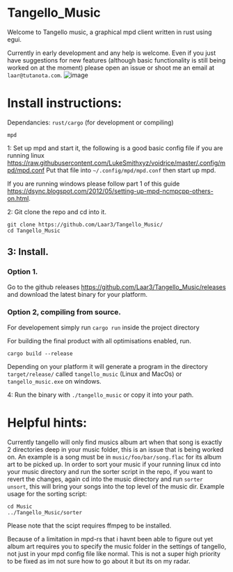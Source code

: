 # Tangello_Music
Welcome to Tangello music, a graphical mpd client written in rust using egui.

Currently in early development and any help is welcome. Even if you just have suggestions for new features (although basic functionality is still being worked on at the moment) please open an issue or shoot me an email at `laar@tutanota.com`.
![image](https://user-images.githubusercontent.com/77225642/173051231-acbaf78c-6398-434a-8673-e9ed7c67a28e.png)



# Install instructions:
Dependancies:
`rust/cargo` (for development or compiling)
```
mpd
```
1: Set up mpd and start it, the following is a good basic config file if you are running linux 
https://raw.githubusercontent.com/LukeSmithxyz/voidrice/master/.config/mpd/mpd.conf
Put that file into `~/.config/mpd/mpd.conf` then start up mpd.

If you are running windows please follow part 1 of this guide https://dsync.blogspot.com/2012/05/setting-up-mpd-ncmpcpp-others-on.html.

2: Git clone the repo and cd into it.
```
git clone https://github.com/Laar3/Tangello_Music/
cd Tangello_Music
```
## 3: Install.

### Option 1.
Go to the github releases https://github.com/Laar3/Tangello_Music/releases and download the latest binary for your platform.

### Option 2, compiling from source.
For developement simply run `cargo run` inside the project directory

For building the final product with all optimisations enabled, run.

```cargo build --release```

Depending on your platform it will generate a program in the directory `target/release/` called `tangello_music` (Linux and MacOs) or `tangello_music.exe` on windows. 

4: Run the binary with `./tangello_music` or copy it into your path.

# Helpful hints:
Currently tangello will only find musics album art when that song is exactly 2 directories deep in your music folder, this is an issue that is being worked on.
An example is a song must be in `music/foo/bar/song.flac` for its album art to be picked up.
In order to sort your music if your running linux cd into your music directory and run the sorter script in the repo, if you want to revert the changes, again cd into the music directory and run `sorter unsort`, this will bring your songs into the top level of the music dir.
Example usage for the sorting script:
```
cd Music
../Tangello_Music/sorter 
```
Please note that the scipt requires ffmpeg to be installed.

Because of a limitation in mpd-rs that i havnt been able to figure out yet album art requires you to specify the music folder in the settings of tangello, not just in your mpd config file like normal. This is not a super high priority to be fixed as im not sure how to go about it but its on my radar.
